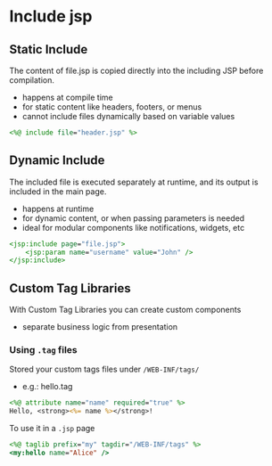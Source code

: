 # Include jsp

## Static Include

The content of file.jsp is copied directly into the including JSP before compilation.

- happens at compile time
- for static content like headers, footers, or menus
- cannot include files dynamically based on variable values

```jsp
<%@ include file="header.jsp" %>
```

## Dynamic Include

The included file is executed separately at runtime, and its output is included in the main page.

- happens at runtime
- for dynamic content, or when passing parameters is needed
- ideal for modular components like notifications, widgets, etc

```jsp
<jsp:include page="file.jsp">
    <jsp:param name="username" value="John" />
</jsp:include>
```

## Custom Tag Libraries

With Custom Tag Libraries you can create custom components

- separate business logic from presentation

### Using `.tag` files

Stored your custom tags files under `/WEB-INF/tags/`

- e.g.: hello.tag

```jsp
<%@ attribute name="name" required="true" %>
Hello, <strong><%= name %></strong>!
```

To use it in a `.jsp` page

```jsp
<%@ taglib prefix="my" tagdir="/WEB-INF/tags" %>
<my:hello name="Alice" />
```
